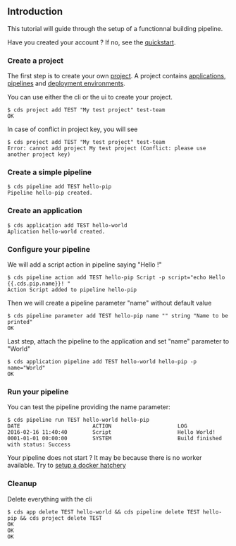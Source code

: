 ## Introduction

This tutorial will guide through the setup of a functionnal building pipeline.

Have you created your account ? If no, see the [quickstart](/doc/overview/quickstart.md).


### Create a project

The first step is to create your own [project](/overview/project).
A project contains [applications](/overview/application), [pipelines](/overview/pipeline)
and [deployment environments](/overview/environment).

You can use either the cli or the ui to create your project.

```shell
$ cds project add TEST "My test project" test-team
OK
```

In case of conflict in project key, you will see
```shell
$ cds project add TEST "My test project" test-team
Error: cannot add project My test project (Conflict: please use another project key)
```

### Create a simple pipeline

```shell
$ cds pipeline add TEST hello-pip
Pipeline hello-pip created.
```

### Create an application 

```shell
$ cds application add TEST hello-world
Aplication hello-world created.
```

### Configure your pipeline

We will add a script action in pipeline saying "Hello <something> !"

```shell
$ cds pipeline action add TEST hello-pip Script -p script="echo Hello {{.cds.pip.name}}! "
Action Script added to pipeline hello-pip
```

Then we will create a pipeline parameter "name" without default value

```shell
$ cds pipeline parameter add TEST hello-pip name "" string "Name to be printed"
OK
```

Last step, attach the pipeline to the application and set "name" parameter to "World"

```shell
$ cds application pipeline add TEST hello-world hello-pip -p name="World"
OK
```

### Run your pipeline

You can test the pipeline providing the name parameter:
```shell
$ cds pipeline run TEST hello-world hello-pip
DATE                       ACTION                     LOG
2016-02-16 11:40:40        Script                     Hello World!
0001-01-01 00:00:00        SYSTEM                     Build finished with status: Success
```

Your pipeline does not start ? It may be because there is no worker available. Try to [setup a docker hatchery](/doc/tutorials/first-hatchery.md)

### Cleanup

Delete everything with the cli
```shell
$ cds app delete TEST hello-world && cds pipeline delete TEST hello-pip && cds project delete TEST
OK
OK
OK
```

